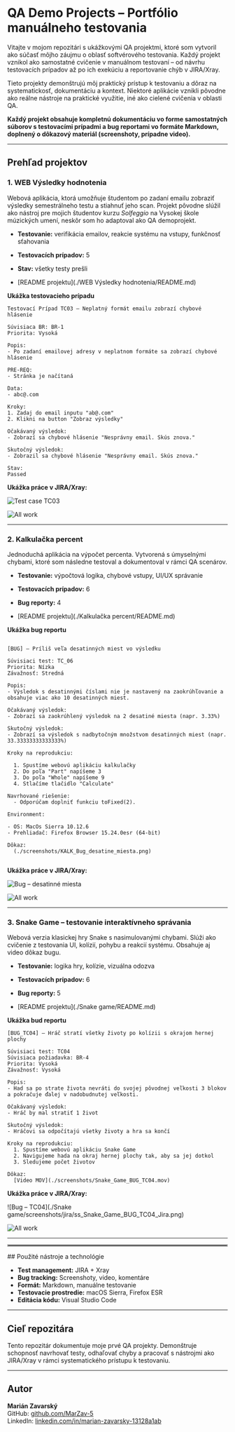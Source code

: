 # QA Demo Projects – Portfólio manuálneho testovania

Vitajte v mojom repozitári s ukážkovými QA projektmi, ktoré som vytvoril ako súčasť môjho záujmu o oblasť softvérového testovania. Každý projekt vznikol ako samostatné cvičenie v manuálnom testovaní – od návrhu testovacích prípadov až po ich exekúciu a reportovanie chýb v JIRA/Xray.

Tieto projekty demonštrujú môj praktický prístup k testovaniu a dôraz na systematickosť, dokumentáciu a kontext. Niektoré aplikácie vznikli pôvodne ako reálne nástroje na praktické využitie, iné ako cielené cvičenia v oblasti QA.

**Každý projekt obsahuje kompletnú dokumentáciu vo forme samostatných súborov s testovacími prípadmi a bug reportami vo formáte Markdown, doplnený o dôkazový materiál (screenshoty, prípadne video).**

---

## Prehľad projektov

### 1. WEB Výsledky hodnotenia

Webová aplikácia, ktorá umožňuje študentom po zadaní emailu zobraziť výsledky semestrálneho testu a stiahnuť jeho scan. Projekt pôvodne slúžil ako nástroj pre mojich študentov kurzu *Solfeggio* na Vysokej škole múzických umení, neskôr som ho adaptoval ako QA demoprojekt.

- **Testovanie:** verifikácia emailov, reakcie systému na vstupy, funkčnosť sťahovania
- **Testovacích prípadov:** 5
- **Stav:** všetky testy prešli

- [README projektu](./WEB Výsledky hodnotenia/README.md)


**Ukážka testovacieho prípadu**

```plaintext
Testovací Prípad TC03 – Neplatný formát emailu zobrazí chybové hlásenie

Súvisiaca BR: BR-1  
Priorita: Vysoká  

Popis:
- Po zadaní emailovej adresy v neplatnom formáte sa zobrazí chybové hlásenie

PRE-REQ:
- Stránka je načítaná

Data:  
- abc@.com

Kroky:  
1. Zadaj do email inputu "ab@.com"
2. Klikni na button "Zobraz výsledky"  

Očakávaný výsledok:  
- Zobrazí sa chybové hlásenie "Nesprávny email. Skús znova."  

Skutočný výsledok:
- Zobrazil sa chybové hlásenie "Nesprávny email. Skús znova."  

Stav:
Passed  

```

**Ukážka práce v JIRA/Xray:**

![Test case TC03](./WEB_Výsledky_hodnotenia/screenshots/jira/ss_WEB_TC03_Jira.png)

![All work](./WEB_Výsledky_hodnotenia/screenshots/jira/ss_WEB_All_work_Jira.png)

---

### 2. Kalkulačka percent

Jednoduchá aplikácia na výpočet percenta. Vytvorená s úmyselnými chybami, ktoré som následne testoval a dokumentoval v rámci QA scenárov.

- **Testovanie:** výpočtová logika, chybové vstupy, UI/UX správanie
- **Testovacích prípadov:** 6
- **Bug reporty:** 4

- [README projektu](./Kalkulačka percent/README.md)


**Ukážka bug reportu**

```plaintext

[BUG] – Príliš veľa desatinných miest vo výsledku

Súvisiaci test: TC_06  
Priorita: Nízka  
Závažnosť: Stredná

Popis:
- Výsledok s desatinnými číslami nie je nastavený na zaokrúhľovanie a obsahuje viac ako 10 desatinných miest.

Očakávaný výsledok:  
- Zobrazí sa zaokrúhlený výsledok na 2 desatiné miesta (napr. 3.33%)

Skutočný výsledok:  
- Zobrazí sa výsledok s nadbytočným množstvom desatinných miest (napr. 33.33333333333333%)

Kroky na reprodukciu:  

  1. Spustíme webovú aplikáciu kalkulačky  
  2. Do poľa "Part" napíšeme 3  
  3. Do poľa "Whole" napíšeme 9  
  4. Stlačíme tlačidlo "Calculate"

Navrhované riešenie:
  - Odporúčam doplniť funkciu toFixed(2).

Environment:

- OS: MacOs Sierra 10.12.6
- Prehliadač: Firefox Browser 15.24.0esr (64-bit)

Dôkaz:  
  (./screenshots/KALK_Bug_desatine_miesta.png)
  
```

**Ukážka práce v JIRA/Xray:**

![Bug – desatinné miesta](./Kalkulačka_percent/screenshots/jira/ss_KALK_TC06_Jira.png)

![All work](./Kalkulačka_percent/screenshots/jira/ss_KALK_All_work_Jira.png)

---

### 3. Snake Game – testovanie interaktívneho správania

Webová verzia klasickej hry Snake s nasimulovanými chybami. Slúži ako cvičenie z testovania UI, kolízií, pohybu a reakcií systému. Obsahuje aj video dôkaz bugu.

- **Testovanie:** logika hry, kolízie, vizuálna odozva
- **Testovacích prípadov:** 6
- **Bug reporty:** 5

- [README projektu](./Snake game/README.md)

**Ukážka bud reportu**

```plaintext
[BUG_TC04] – Hráč stratí všetky životy po kolízii s okrajom hernej plochy

Súvisiaci test: TC04  
Súvisiaca požiadavka: BR-4  
Priorita: Vysoká  
Závažnosť: Vysoká

Popis:
- Had sa po strate života nevráti do svojej pôvodnej veľkosti 3 blokov a pokračuje ďalej v nadobudnutej veľkosti.

Očakávaný výsledok:
- Hráč by mal stratiť 1 život

Skutočný výsledok:
- Hráčovi sa odpočítajú všetky životy a hra sa končí

Kroky na reprodukciu:
  1. Spustíme webovú aplikáciu Snake Game
  2. Navigujeme hada na okraj hernej plochy tak, aby sa jej dotkol
  3. Sledujeme počet životov 

Dôkaz:
  [Video MOV](./screenshots/Snake_Game_BUG_TC04.mov)
```

**Ukážka práce v JIRA/Xray:**

![Bug – TC04](./Snake game/screenshots/jira/ss_Snake_Game_BUG_TC04_Jira.png)

![All work](./Kalkulačka_percent/screenshots/jira/ss_Snake_Game_All_work_Jira.png)

---
<hr style="border: 2px solid #999;">
## Použité nástroje a technológie

- **Test management:** JIRA + Xray  
- **Bug tracking:** Screenshoty, video, komentáre  
- **Formát:** Markdown, manuálne testovanie  
- **Testovacie prostredie:** macOS Sierra, Firefox ESR  
- **Editácia kódu:** Visual Studio Code  

---


## Cieľ repozitára

Tento repozitár dokumentuje moje prvé QA projekty. Demonštruje schopnosť navrhovať testy, odhaľovať chyby a pracovať s nástrojmi ako JIRA/Xray v rámci systematického prístupu k testovaniu.


---

## Autor

**Marián Zavarský**  
GitHub: [github.com/MarZav-5](https://github.com/MarZav-5)  
LinkedIn: [linkedin.com/in/marian-zavarsky-13128a1ab](https://www.linkedin.com/in/marian-zavarsky-13128a1ab/)
